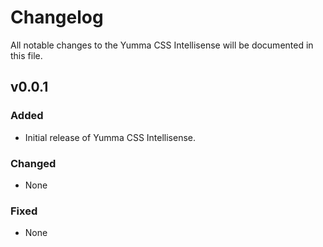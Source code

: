 # Changelog

All notable changes to the Yumma CSS Intellisense will be documented in this file.

## v0.0.1

### Added
- Initial release of Yumma CSS Intellisense.

### Changed
- None

### Fixed
- None